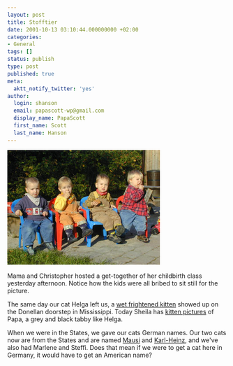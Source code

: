 ```yaml
---
layout: post
title: Stofftier
date: 2001-10-13 03:10:44.000000000 +02:00
categories:
- General
tags: []
status: publish
type: post
published: true
meta:
  aktt_notify_twitter: 'yes'
author:
  login: shanson
  email: papascott-wp@gmail.com
  display_name: PapaScott
  first_name: Scott
  last_name: Hanson
---
```

<p><img src="/wordpress/wp-content/uploads/2001/10/birthgroup.jpg" height="262" width="350" border="0" alt="birthgroup.jpg: " /></p>
<p>Mama and Christopher hosted a get-together of her childbirth class yesterday afternoon. Notice how the kids were all bribed to sit still for the picture.</p>
<p>The same day our cat Helga left us, a <a href="http://blackholebrain.editthispage.com/2001/10/12">wet frightened kitten</a> showed up on the Donellan doorstep in Mississippi.  Today Sheila has <a href="http://sheila.inessential.com/2001/10/13">kitten pictures</a> of Papa, a grey and black tabby like Helga.</p>
<p>When we were in the States, we gave our cats German names. Our two cats now are from the States and are named <a href="http://shanson.editthispage.com/pictures/viewer$92">Mausi</a> and <a href="http://shanson.editthispage.com/pictures/viewer$90">Karl-Heinz</a>, and we've also had Marlene and Steffi. Does that mean if we were to get a cat here in Germany, it would have to get an American name?</p>
